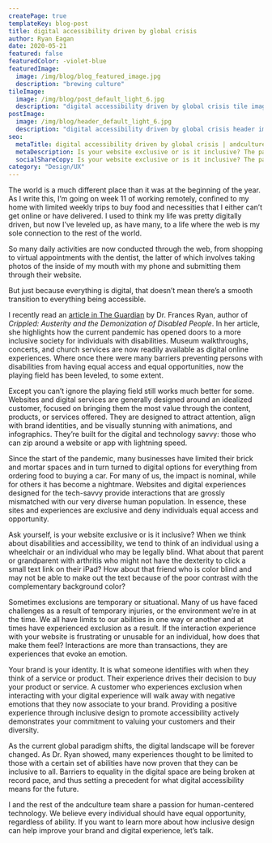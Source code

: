 ```yaml
---
createPage: true
templateKey: blog-post
title: digital accessibility driven by global crisis
author: Ryan Eagan
date: 2020-05-21
featured: false
featuredColor: -violet-blue
featuredImage:
  image: /img/blog/blog_featured_image.jpg
  description: "brewing culture"
tileImage:
  image: /img/blog/post_default_light_6.jpg
  description: "digital accessibility driven by global crisis tile image"
postImage:
  image: /img/blog/header_default_light_6.jpg
  description: "digital accessibility driven by global crisis header image"
seo:
  metaTitle: digital accessibility driven by global crisis | andculture
  metaDescription: Is your website exclusive or is it inclusive? The paradigm for what is acceptable for brands is shifting in the wake of an unprecedented global crisis.
  socialShareCopy: Is your website exclusive or is it inclusive? The paradigm for what is acceptable for brands is shifting in the wake of an unprecedented global crisis.
category: "Design/UX"
---
```

The world is a much different place than it was at the beginning of the year. As I write this, I’m going on week 11 of working remotely, confined to my home with limited weekly trips to buy food and necessities that I either can’t get online or have delivered. I used to think my life was pretty digitally driven, but now I’ve leveled up, as have many, to a life where the web is my sole connection to the rest of the world.

So many daily activities are now conducted through the web, from shopping to virtual appointments with the dentist, the latter of which involves taking photos of the inside of my mouth with my phone and submitting them through their website.

But just because everything is digital, that doesn’t mean there’s a smooth transition to everything being accessible.

I recently read an [article in The Guardian](https://www.theguardian.com/world/2020/apr/20/covid-lockdown-opening-up-world-for-people-with-disabilities?CMP=Share_iOSApp_Other) by Dr. Frances Ryan, author of *Crippled: Austerity and the Demonization of Disabled People*. In her article, she highlights how the current pandemic has opened doors to a more inclusive society for individuals with disabilities. Museum walkthroughs, concerts, and church services are now readily available as digital online experiences. Where once there were many barriers preventing persons with disabilities from having equal access and equal opportunities, now the playing field has been leveled, to some extent.

Except you can’t ignore the playing field still works much better for some. Websites and digital services are generally designed around an idealized customer, focused on bringing them the most value through the content, products, or services offered. They are designed to attract attention, align with brand identities, and be visually stunning with animations, and infographics. They’re built for the digital and technology savvy: those who can zip around a website or app with lightning speed.

Since the start of the pandemic, many businesses have limited their brick and mortar spaces and in turn turned to digital options for everything from ordering food to buying a car. For many of us, the impact is nominal, while for others it has become a nightmare. Websites and digital experiences designed for the tech-savvy provide interactions that are grossly mismatched with our very diverse human population. In essence, these sites and experiences are exclusive and deny individuals equal access and opportunity.

Ask yourself, is your website exclusive or is it inclusive? When we think about disabilities and accessibility, we tend to think of an individual using a wheelchair or an individual who may be legally blind. What about that parent or grandparent with arthritis who might not have the dexterity to click a small text link on their iPad? How about that friend who is color blind and may not be able to make out the text because of the poor contrast with the complementary background color?

Sometimes exclusions are temporary or situational. Many of us have faced challenges as a result of temporary injuries, or the environment we’re in at the time. We all have limits to our abilities in one way or another and at times have experienced exclusion as a result. If the interaction experience with your website is frustrating or unusable for an individual, how does that make them feel? Interactions are more than transactions, they are experiences that evoke an emotion.

Your brand is your identity. It is what someone identifies with when they think of a service or product. Their experience drives their decision to buy your product or service. A customer who experiences exclusion when interacting with your digital experience will walk away with negative emotions that they now associate to your brand. Providing a positive experience through inclusive design to promote accessibility actively demonstrates your commitment to valuing your customers and their diversity.

As the current global paradigm shifts, the digital landscape will be forever changed. As Dr. Ryan showed, many experiences thought to be limited to those with a certain set of abilities have now proven that they can be inclusive to all. Barriers to equality in the digital space are being broken at record pace, and thus setting a precedent for what digital accessibility means for the future.

I and the rest of the andculture team share a passion for human-centered technology. We believe every individual should have equal opportunity, regardless of ability. If you want to learn more about how inclusive design can help improve your brand and digital experience, let’s talk.